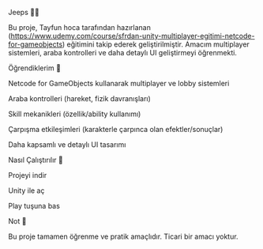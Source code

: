 Jeeps 🚙💨

Bu proje, Tayfun hoca tarafından hazırlanan (https://www.udemy.com/course/sfrdan-unity-multiplayer-egitimi-netcode-for-gameobjects) eğitimini takip ederek geliştirilmiştir. Amacım multiplayer sistemleri, araba kontrolleri ve daha detaylı UI geliştirmeyi öğrenmekti.

Öğrendiklerim 🧩

Netcode for GameObjects kullanarak multiplayer ve lobby sistemleri

Araba kontrolleri (hareket, fizik davranışları)

Skill mekanikleri (özellik/ability kullanımı)

Çarpışma etkileşimleri (karakterle çarpınca olan efektler/sonuçlar)

Daha kapsamlı ve detaylı UI tasarımı

Nasıl Çalıştırılır 🚀

Projeyi indir

Unity ile aç

Play tuşuna bas

Not 📝

Bu proje tamamen öğrenme ve pratik amaçlıdır. Ticari bir amacı yoktur.


